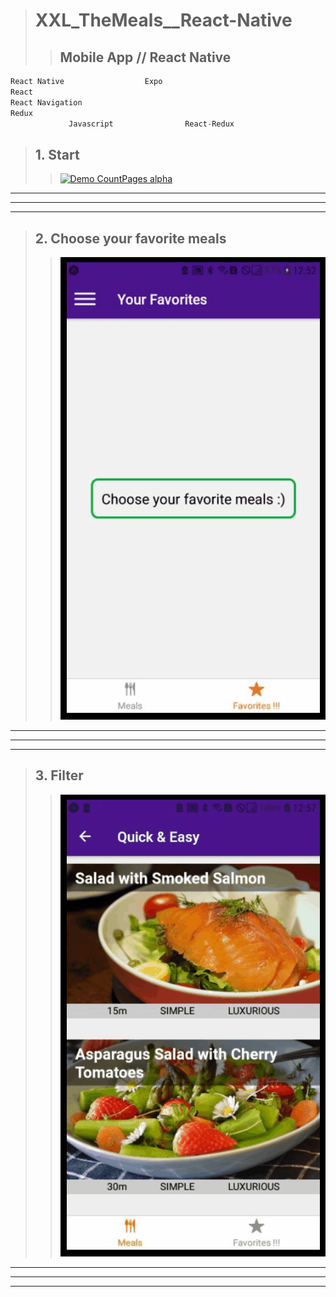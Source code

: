 > # XXL_TheMeals__React-Native
>
> > ## Mobile App // React Native
> >

```js
React Native                  Expo    
React      
React Navigation     
Redux 
             Javascript                React-Redux
```

> ## 1. Start
> > [![Demo CountPages alpha](https://github.com/LukaszKolodziejski/XXL_TheMeals__React-Native/blob/main/video/1-start.gif)](https://github.com/LukaszKolodziejski/XXL_TheMeals__React-Native)

---
---
---

> ## 2. Choose your favorite meals
> > [![Demo CountPages alpha](https://github.com/LukaszKolodziejski/XXL_TheMeals__React-Native/blob/main/video/2-favorite.gif)](https://github.com/LukaszKolodziejski/XXL_TheMeals__React-Native)

---
---
---

> ## 3. Filter 
> > [![Demo CountPages alpha](https://github.com/LukaszKolodziejski/XXL_TheMeals__React-Native/blob/main/video/3-filters.gif)](https://github.com/LukaszKolodziejski/XXL_TheMeals__React-Native)

---
---
---


